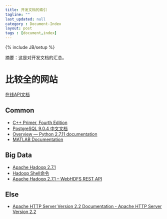 ```yaml
---
title: 开发文档的索引
tagline: ""
last_updated: null
category : Document-Index
layout: post
tags : [document,index]
---
```

{% include JB/setup %}

摘要：这是对开发文档的汇总。

<!-- more -->


# 比较全的网站
[在线API文档](http://tool.oschina.net/apidocs)

## Common
+ [C++ Primer, Fourth Edition](http://manual.51yip.com/c++/)
+ [PostgreSQL 9.0.4 中文文档](http://manual.51yip.com/postgresql/) 
+ [Overview — Python 2.7.11 documentation](https://docs.python.org/2/)
+ [MATLAB Documentation](http://www.mathworks.com/help/)

## Big Data
+ [Apache Hadoop 2.7.1](http://hadoop.apache.org/docs/current/hadoop-project-dist/hadoop-common/FileSystemShell.html#rmdir)
+ [Hadoop Shell命令](http://hadoop.apache.org/docs/r1.0.4/cn/hdfs_shell.html#rm)
+ [Apache Hadoop 2.7.1 – WebHDFS REST API](http://hadoop.apache.org/docs/current/hadoop-project-dist/hadoop-hdfs/WebHDFS.html)

## Else
+ [Apache HTTP Server Version 2.2 Documentation - Apache HTTP Server Version 2.2](http://httpd.apache.org/docs/2.2/)
